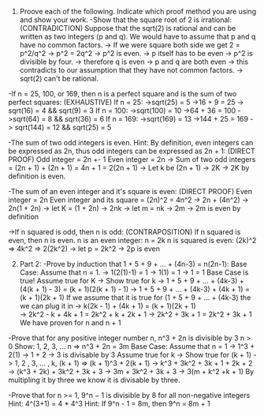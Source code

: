 1. Proove each of the following. Indicate which proof method you are using and show your work.
  -Show that the square root of 2 is irrational:
   (CONTRADICTION) Suppose that the sqrt(2) is rational and can be written as two integers (p and q). We would have to assume that p and q have no common factors. 
      -> If we were square both side we get 2 = p^2/q^2
      -> p^2 = 2q^2
      -> p^2 is even.
      -> p itself has to be even
      -> p^2 is divisible by four.
      -> therefore q is even
      -> p and q are both even 
      -> this contradicts to our assumption that they have not common factors. 
      -> sqrt(2) can't be rational.
    
  -If n = 25, 100, or 169, then n is a perfect square and is the sum of two perfect squares:
  (EXHAUSTIVE) If n = 25:
    ->sqrt(25) = 5
    ->16 + 9 = 25
      -> sqrt(16) = 4 && sqrt(9) = 3
  If n = 100:
    ->sqrt(100) = 10
    ->64 + 36 = 100
      ->sqrt(64) = 8 && sqrt(36) = 6
  If n = 169:
    ->sqrt(169) = 13
    ->144 + 25 = 169
      -> sqrt(144) = 12 && sqrt(25) = 5
      
  -The sum of two odd integers is even. Hint: By definition, even integers can be expressed as 2n, thus odd integers can be expressed as 2n + 1:
  (DIRECT PROOF)
    Odd integer = 2n +- 1
    Even integer = 2n
      -> Sum of two odd integers = (2n + 1) + (2n + 1)
                                 = 4n + 1
                                 = 2(2n + 1)
      -> Let k be (2n + 1)
        -> 2K
        -> 2K by definition is even.
        
  -The sum of an even integer and it's square is even:
  (DIRECT PROOF)
    Even integer = 2n
    Even integer and its square = (2n)^2 = 4n^2
      -> 2n + (4n^2)
      -> 2n(1 + 2n)
      -> let K = (1 + 2n)
      -> 2nk
      -> let m = nk
      -> 2m
      -> 2m is even by definition
      
  ->If n squared is odd, then n is odd:
  (CONTRAPOSITION) If n squared is even, then n is even.
    n is an even integer: n = 2k
    n is squared is even: (2k)^2 => 4k^2 => 2(2k^2)
      -> let p = 2k^2
      -> 2p is even    
  
2. Part 2:
  -Prove by induction that 1 + 5 + 9 + ... + (4n-3) = n(2n-1):
  Base Case: Assume that n = 1.
   -> 1(2(1)-1) = 1
   -> 1(1) = 1
   -> 1 = 1 Base Case is true!
  Assume true for K
    -> Show true for k 
      -> 1 + 5 + 9 + ... + (4k-3) + (4(k + 1) - 3) = (k + 1)(2(k + 1) - 1)
      -> 1 + 5 + 9 + ... + (4k-3) + (4k + 1)       = (k + 1)(2k + 1) 
     If we assume that it is true for (1 + 5 + 9 + ... + (4k-3) the we can plug it in
      -> k(2k - 1) + (4k + 1) = (k + 1)(2k + 1)  
      -> 2k^2 - k + 4k + 1 = 2k^2 + k + 2k + 1
      -> 2k^2 + 3k + 1 = 2k^2 + 3k + 1
     We have proven for n and n + 1

  -Prove that for any positive integer number n, n^3 + 2n is divisible by 3
   n > 0
   Show: 1, 2, 3, ... n => n^3 + 2n = 3m
   Base Case: Assume that n = 1
    -> 1^3 + 2(1)
    -> 1 + 2
    -> 3 is divisable by 3
   Assume true for k
    -> Show true for (k + 1)
      -> 1, 2 , 3, ... , k, (k + 1) => (k + 1)^3 + 2(k + 1)
      -> k^3 + 3k^2 + 3k + 1 + 2k + 2
      -> (k^3 + 2k) + 3k^2 + 3k + 3
      -> 3m + 3k^2 + 3k + 3
      -> 3(m + k^2 +k + 1)
     By multipling it by three we know it is divisable by three. 

  -Prove that for n >= 1, 9^n − 1 is divisible by 8 for all non-negative integers Hint: 4^(3+1) = 4 * 4^3 Hint: If 9^n - 1 = 8m, then 9^n = 8m + 1
